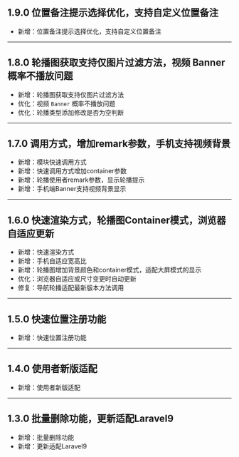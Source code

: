 ## 1.9.0 位置备注提示选择优化，支持自定义位置备注

- 新增：位置备注提示选择优化，支持自定义位置备注

---

## 1.8.0 轮播图获取支持仅图片过滤方法，视频 Banner 概率不播放问题

- 新增：轮播图获取支持仅图片过滤方法
- 优化：视频 `Banner` 概率不播放问题
- 优化：轮播类型添加修改是否为空判断

---

## 1.7.0  调用方式，增加remark参数，手机支持视频背景

- 新增：模块快速调用方式
- 新增：快速调用方式增加container参数
- 新增：轮播使用者remark参数，显示轮播提示
- 新增：手机端Banner支持视频背景显示

---

## 1.6.0 快速渲染方式，轮播图Container模式，浏览器自适应更新

- 新增：快速渲染方式
- 新增：手机自适应宽高比
- 新增：轮播图增加背景颜色和container模式，适配大屏模式的显示
- 优化：浏览器自适应或尺寸变更时自动更新
- 修复：导航轮播适配最新版本方法调用

---

## 1.5.0 快速位置注册功能

- 新增：快速位置注册功能

---

## 1.4.0 使用者新版适配

- 新增：使用者新版适配

---

## 1.3.0 批量删除功能，更新适配Laravel9

- 新增：批量删除功能
- 新增：更新适配Laravel9
